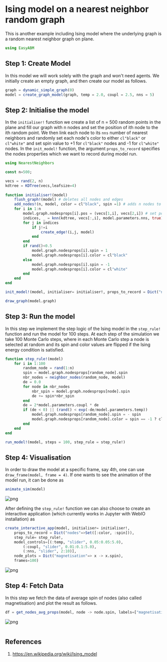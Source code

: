 # Ising model on a nearest neighbor random graph
This is another example including Ising model where the underlying graph is a random nearest neighbor graph on plane. 


```julia
using EasyABM
```

## Step 1: Create Model

In this model we will work solely with the graph and won't need agents. We initially create an empty graph, and then create our model as follows. 


```julia
graph = dynamic_simple_graph(0)
model = create_graph_model(graph, temp = 2.0, coupl = 2.5, nns = 5)
```

## Step 2: Initialise the model

 In the `initialiser!` function we create a list of n = 500 random points in the plane and fill our graph with n nodes and set the position of ith node to the ith random point. We then link each node to its `nns` number of nearest neighbors and randomly set each node's color to either `cl"black"` or `cl"white"` and set spin value to +1 for `cl"black"` nodes and -1 for `cl"white"` nodes. In the `init_model!` function, the argument `props_to_record` specifies the nodes properties which we want to record during model run. 

 ```julia
using NearestNeighbors
```


```julia
const n=500;
```


```julia
vecs = rand(2, n) 
kdtree = KDTree(vecs,leafsize=4)
    
function initialiser!(model)
    flush_graph!(model) # deletes all nodes and edges
    add_nodes!(n, model, color = cl"black", spin =1) # adds n nodes to model's graph with all the nodes having color black and spin 1
    for i in 1:n 
        model.graph.nodesprops[i].pos = (vecs[1,i], vecs[2,i]) # set positions of nodes in the 2d plane
        indices, _ = knn(kdtree, vecs[:,i], model.parameters.nns, true) # indices of nearest neighboring vectors
        for j in indices
            if j!=i
                create_edge!(i,j, model)
            end
        end
        if rand()<0.5
            model.graph.nodesprops[i].spin = 1
            model.graph.nodesprops[i].color = cl"black"
        else
            model.graph.nodesprops[i].spin = -1
            model.graph.nodesprops[i].color = cl"white"
        end
    end
end
```


```julia
init_model!(model, initialiser= initialiser!, props_to_record = Dict("nodes"=>Set([:color, :spin])))
```


```julia
draw_graph(model.graph)
```

## Step 3: Run the model

In this step we implement the step logic of the Ising model in the `step_rule!` function and run the model for 100 steps. At each step of the simulation we take 100 Monte Carlo steps, where in each Monte Carlo step a node is selected at random and its spin and color values are flipped if the Ising energy condition is satisfied. 


```julia
function step_rule!(model)
    for i in 1:100
        random_node = rand(1:n)
        spin = model.graph.nodesprops[random_node].spin
        nbr_nodes = neighbor_nodes(random_node, model)
        de = 0.0
        for node in nbr_nodes
            nbr_spin = model.graph.nodesprops[node].spin
            de += spin*nbr_spin
        end
        de = 2*model.parameters.coupl * de
        if (de < 0) || (rand() < exp(-de/model.parameters.temp))
            model.graph.nodesprops[random_node].spin = - spin
            model.graph.nodesprops[random_node].color = spin == -1 ? cl"black" : cl"white"
        end
    end
end
```


```julia
run_model!(model, steps = 100, step_rule = step_rule!)
```

## Step 4: Visualisation


In order to draw the model at a specific frame, say 4th, one can use `draw_frame(model, frame = 4)`.  If one wants to see the animation of the model run, it can be done as 

```julia
animate_sim(model)
```

![png](assets/NNSIsing/NNSIsingAnim1.png)

After defining the `step_rule!` function we can also choose to create an interactive application (which currently works in Jupyter with WebIO installation) as 


```julia
create_interactive_app(model, initialiser= initialiser!,
    props_to_record = Dict("nodes"=>Set([:color, :spin])),
    step_rule= step_rule!,
    model_controls=[(:temp, "slider", 0.05:0.05:5.0), 
        (:coupl, "slider", 0.01:0.1:5.0),
        (:nns, "slider", 2:10)],
    node_plots = Dict("magnetisation"=> x -> x.spin),
    frames=100) 
```

![png](assets/NNSIsing/NNSIsingIntApp.png)

## Step 4: Fetch Data 

In this step we fetch the data of average spin of nodes (also called magnetisation) and plot the result as follows.


```julia
df = get_nodes_avg_props(model, node -> node.spin, labels=["magnetisation"], plot_result = true)
```

![png](assets/NNSIsing/NNSIsingPlot1.png)


```julia

```

## References 
1) https://en.wikipedia.org/wiki/Ising_model
